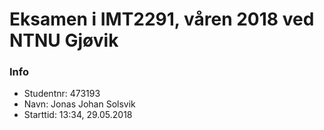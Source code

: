 # Eksamen i IMT2291, våren 2018 ved NTNU Gjøvik

### Info

* Studentnr: 473193
* Navn: Jonas Johan Solsvik
* Starttid: 13:34, 29.05.2018

